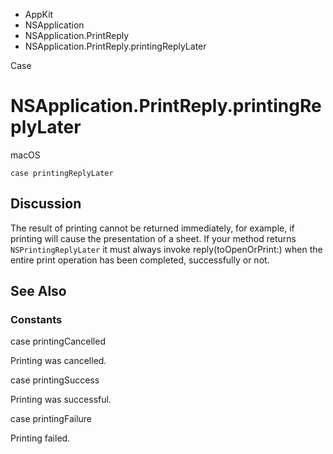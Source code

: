 

- AppKit
- NSApplication
- NSApplication.PrintReply
-  NSApplication.PrintReply.printingReplyLater 

Case

# NSApplication.PrintReply.printingReplyLater

macOS

``` source
case printingReplyLater
```

## Discussion

The result of printing cannot be returned immediately, for example, if printing will cause the presentation of a sheet. If your method returns `NSPrintingReplyLater` it must always invoke reply(toOpenOrPrint:) when the entire print operation has been completed, successfully or not.

## See Also

### Constants

case printingCancelled

Printing was cancelled.

case printingSuccess

Printing was successful.

case printingFailure

Printing failed.

